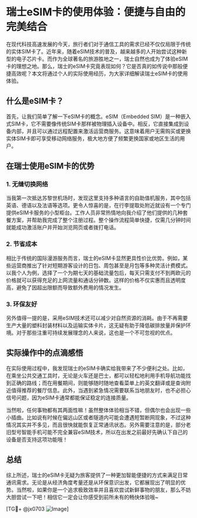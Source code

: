 # 瑞士eSIM卡的使用体验：便捷与自由的完美结合

在现代科技高速发展的今天，旅行者们对于通信工具的需求已经不仅仅局限于传统的实体SIM卡了。近年来，随着eSIM技术的普及，越来越多的人开始尝试这种新型的电子芯片卡。而作为全球著名的旅游胜地之一，瑞士自然也成为了体验eSIM卡的理想之地。那么，瑞士的eSIM卡究竟表现如何？它是否真的如传说中那般便捷高效呢？本文将通过个人的实际使用经历，为大家详细解读瑞士eSIM卡的使用体验。

## 什么是eSIM卡？

首先，让我们简单了解一下eSIM卡的概念。eSIM（Embedded SIM）是一种嵌入式SIM卡，它不需要像传统SIM卡那样被物理插入设备中。相反，它直接集成到设备内部，并且可以通过远程配置来激活运营商服务。这意味着用户无需购买或更换实体SIM卡即可享受移动网络服务，极大地方便了频繁更换国家或地区生活的用户。

## 在瑞士使用eSIM卡的优势

### 1. **无缝切换网络**
   当我第一次抵达苏黎世机场时，发现这里支持多种语言的自助值机服务，其中包括英语、德语以及法语等选项。更令人惊喜的是，在行李提取处附近就设有一个专门提供eSIM卡服务的小型柜台。工作人员非常热情地向我介绍了他们提供的几种套餐方案，并帮助我完成了整个注册过程。整个操作流程简单快捷，仅需几分钟时间就能成功激活账户并开始浏览网页或者拨打电话。

### 2. **节省成本**
   相比于传统的国际漫游服务而言，瑞士的eSIM卡显然更具性价比优势。例如，某些运营商推出了针对短期游客设计的日包、周包甚至是月包等多种灵活计费模式。以我个人为例，选择了一个为期七天的基础流量包后，每天只需支付不到两欧元的价格就可以获得充足的上网流量和通话分钟数。这样的价格不仅实惠而且透明度高，避免了因超出限额而导致额外费用的情况发生。

### 3. **环保友好**
   另外值得一提的是，采用eSIM技术还可以减少对自然资源的消耗。由于不再需要生产大量的塑料封装材料以及运输实体卡片，这无疑有助于降低碳排放量并保护环境。对于那些注重可持续发展理念的人来说，这也是一个不可忽视的优点。

## 实际操作中的点滴感悟

在实际使用过程中，我发现瑞士的eSIM卡确实给我带来了不少便利之处。比如，在乘坐公共交通工具时，无论是火车还是巴士，都可以轻松地利用手机导航功能找到正确的路线；而在用餐期间，则能够随时随地查看菜单上的英文翻译或是查询附近值得推荐的餐厅信息。此外，当遇到紧急情况需要联系当地朋友时，也不必担心信号问题，因为eSIM卡通常都能保证稳定的连接质量。

当然啦，任何事物都有其两面性嘛！虽然整体体验相当不错，但偶尔也会出现一些小插曲。比如说有时候在偏远山区或者隧道内可能会遭遇短暂断网现象，不过这种情况其实并不多见，而且很快就能恢复正常通讯状态。另外需要注意的是，部分老旧型号智能手机可能不完全兼容eSIM技术，所以在出发之前最好先确认下自己的设备是否支持这项功能哦！

## 总结

综上所述，瑞士的eSIM卡无疑为旅客提供了一种更加智能便捷的方式来满足日常通讯需求。无论是从经济角度考量还是从环保意识出发，它都展现出了明显的优势。当然啦，如果你是一个追求极致效率并且喜欢尝试新鲜事物的朋友，那么不妨大胆尝试一下吧！相信它一定会让你感受到前所未有的畅快体验哦~

[TG💪+ @jx0703 ![Image](https://github.com/user-attachments/assets/dbca1d08-cadb-493c-b0ec-ad6f7a83f270)]